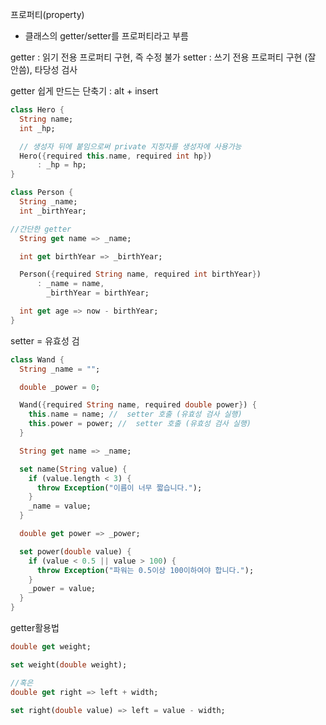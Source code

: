 프로퍼티(property)

- 클래스의 getter/setter를 프로퍼티라고 부름

getter : 읽기 전용 프로퍼티 구현, 즉 수정 불가
setter : 쓰기 전용 프로퍼티 구현 (잘 안씀), 타당성 검사

getter 쉽게 만드는 단축기 : alt + insert

```dart
class Hero {
  String name;
  int _hp;

  // 생성자 뒤에 붙임으로써 private 지정자를 생성자에 사용가능
  Hero({required this.name, required int hp})
      : _hp = hp;
}
```

```dart
class Person {
  String _name;
  int _birthYear;

//간단한 getter
  String get name => _name;

  int get birthYear => _birthYear;

  Person({required String name, required int birthYear})
      : _name = name,
        _birthYear = birthYear;

  int get age => now - birthYear;
}
```

setter = 유효성 검

```dart
class Wand {
  String _name = "";

  double _power = 0;

  Wand({required String name, required double power}) {
    this.name = name; //  setter 호출 (유효성 검사 실행)
    this.power = power; //  setter 호출 (유효성 검사 실행)
  }

  String get name => _name;

  set name(String value) {
    if (value.length < 3) {
      throw Exception("이름이 너무 짧습니다.");
    }
    _name = value;
  }

  double get power => _power;

  set power(double value) {
    if (value < 0.5 || value > 100) {
      throw Exception("파워는 0.5이상 100이하여야 합니다.");
    }
    _power = value;
  }
}
```

getter활용법

```dart
double get weight;

set weight(double weight);

//혹은
double get right => left + width;

set right(double value) => left = value - width;

```